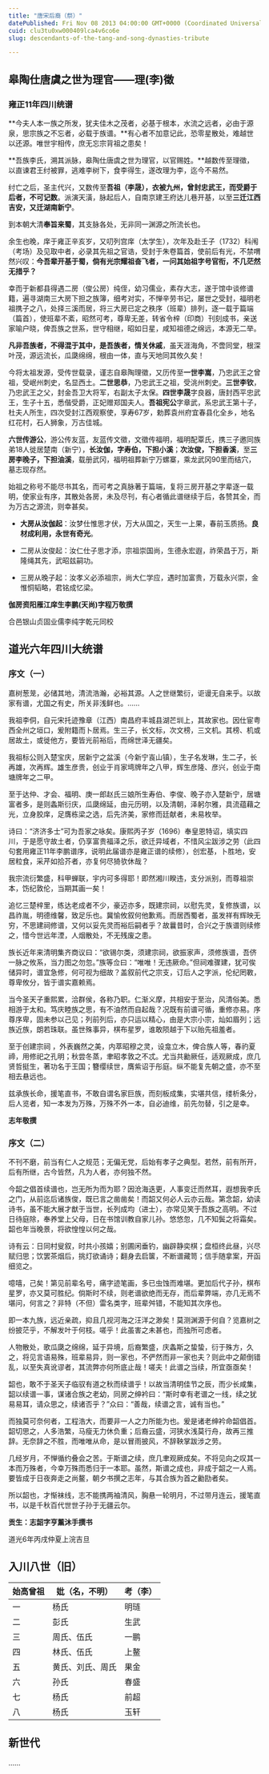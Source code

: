 ```yaml
---
title: "唐宋后裔（祭）"
datePublished: Fri Nov 08 2013 04:00:00 GMT+0000 (Coordinated Universal Time)
cuid: clu3tu0xw000409lca4v6co6e
slug: descendants-of-the-tang-and-song-dynasties-tribute

---
```


## 皋陶仕唐虞之世为理官——理(李)徵

### 雍正11年四川统谱

**今夫人本一族之所发，犹夫佳木之茂者，必基于根本，水流之远者，必由于源泉，思宗族之不忘者，必载于族谱。**有心者不加意记此，恐零星散处，难越世以还源。唯世宇相传，庶无忘宗背祖之患矣！

**吾族李氏，溯其派脉，皋陶仕唐虞之世为理官，以官赐姓。**越数传至理徵，以直谏君王纣被罪，逃难李树下，食李得生，遂改理为李，迄今不易然。

纣亡之后，圣主代兴，又数传至**吾祖（李晟），衣被九州，曾封忠武王，而受爵于后者，不可记数**。派演天潢，脉起后人，自南京建王府达儿巷开基，以至**三迁江西吉安，又迁湖南新宁**。

到本朝大清**奉旨来蜀**，其支脉各处，无非同一渊源之所流长也。

余生也晚，庠于雍正辛亥岁，又叨列宫庠（太学生），次年及赴壬子（1732）科闱（考场）及见取中者，必录其先祖之官诰，受封于朱卷篇首，使前后有光，不禁喟然兴叹：**今吾辈开基于蜀，倘有光宗耀祖奋飞者，一问其始祖字号官衔，不几茫然无措乎？**

幸而于新都县得遇二房（俊公房）纯侄，幼习儒业，素存大志，遂于馆中谈修谱籍，遍寻湖南三大房下担之族簿，细考对实，不惮辛劳书记，屡世之受封，福明老祖携子之八，处择三溪而居，将三大房已定之秩序（班辈）排列，逐一载于篇端（篇首），使班辈不紊，昭然可考，尊卑无差，转省令梓（印商）刊刻成书，亲送家喻户晓，俾吾族之世系，世守相继，昭如日星，咸知祖德之绵远，本源无二举。

**凡非吾族者，不得混于其中，是吾族者，情关休戚**，虽天涯海角，不啻同堂，根深叶茂，源远流长，瓜瓞绵绵，根由一体，直与天地同其攸久矣！

今将太祖发源，受传世载录，谨志自皋陶理徵，又历传至**一世李嵩**，乃忠武王之曾祖，受岷州刺史，名显西土。**二世思恭**，乃忠武王之祖，受洮州刺史。**三世李钦**，乃忠武王之父，封金吾卫大将军，右副太子太保。**四世李晟**字良器，唐封西平忠武王，生子十五，悉偕受爵，正妃赠郑国夫人。**吾祖宪公**字章武，系忠武王第十子，杜夫人所生，四次受封江西观察使，享寿67岁，勅葬袁州府宜春县化全乡，地名红花村，石人狮象，万古佳城。

**六世传游公**，游公传友蓝，友蓝传文徵，文徵传福明，福明配覃氏，携三子邀同族弟18人徙居楚南（新宁），**长汝伽，字寿伯，下担小溪**；**次汝俊，下担香溪**，至**三房李晚子，下担油溪**，载册武冈，福明祖葬新宁万螺寨，乘龙武冈90里而结穴，墓志现存然。

始祖之称号不能尽书其名，而可考之真脉著于篇端，复将三房开基之字辈逐一载明，使家业有序，其散处各房，未及尽刊，有心者循此谱继续于后，各赞其全，而为万古之源流，则幸甚矣。

* **大房从汝伽起**：汝梦仕惟思才伏，万大从国之，天生一上果，春前玉质扬。**良材成利用，永世有奇光**。
    
* 二房从汝俊起：汝仁仕子思才添，宗祖崇国尚，生德永宏遐，祚荣昌于万，斯隆绳其先，武昭兹嗣功。
    
* 三房从晚子起：汝孝义必添祖宗，尚大仁学应，遇时加富贵，万载永兴崇，金惟恫韬略，君铭成忆梁。
    

**伽房资阳雁江庠生李鹏(天尚)字程万敬撰**

合邑银山贞固业儒李纯字乾元同校

## 道光六年四川大统谱

### 序文（一）

嘉树葱茏，必储其地，清流浩瀚，必裕其源。人之世继繁衍，讵谩无自来乎。以故家有谱，尤国之有史，所关非浅鲜也。……

我祖李侗，自元宋托迹豫章（江西）南昌府丰城县湖芒圳上，其故家也。因仕宦粤西全州之垣口，爰附籍而卜居焉。生三子，长文标，次文榜，三文机。其榜、机或居故土，或徙他方，要皆光前裕后，而绵世泽无疆矣。

我祖标公则入楚宝庆，居新宁之盆溪（今新宁崀山镇），生子名发琳，生二子，长再雄，次再辉。雄生彦贵，创业于肖家塆牌年之八甲，辉生彦隆、彦兴，创业于南塘牌年之二甲。

至于达仲、才会、福明、庚一郎赵氏三娘所生寿伯、李俊、晚子亦入楚新宁，居塘富者多，是则螽斯衍庆，瓜瓞绵延，由元历明，以及清朝，泽躬尔雅，具流蕴藉之光，立身胶庠，足膺栋梁之选，后先济美，家修而廷献者，未易枚举。

诗曰：“济济多士”可为吾家之咏矣。康熙丙子岁（1696）奉皇恩特诏，填实四川，于是愿守故土者，仍享富贵福泽之乐，欲迁异域者，不惜风尘跋涉之劳（此四句套用雍正11年李鹏谱序，说明此届谱亦是雍正谱的续修），创宏基，卜胜地，安居粒食，采芹如拾芥者，亦复何尽猗欤休哉？

我宗流衍繁盛，科甲蝉联，宇内可多得耶！即然湘川睽违，支分派别，而尊祖崇本，饬纪敦伦，当期其画一矣！

追忆三楚梓里，练达老成者不少，豪迈亦多，既建宗祠，以慰先灵，复修族谱，以昌祚胤，明德维馨，致足乐也。冀愉攸叙何他歉焉。而居西蜀者，虽发祥有辉映无穷，不思建祠修谱，又何以妥先灵而裕后嗣者乎？故曩昔时，合兴之于族谱则续修之，惜今世远年湮，人烟散处，不无残废之患。

族长近年来清明集齐商议曰：“欲锡尔类，须建宗祠，欲振家声，须修族谱，吾侪一脉之攸系，当力图之勿忽。”族等佥曰：“唯唯！无违厥命。”但祠难骤建，犹可俟储异时，谱宜急修，何可视为细故？盖叙前代之宗支，订后人之字派，伦纪罔斁，尊卑攸分，皆于谱实嘉赖焉。

当今圣天子重熙累，洽群侯，各称乃职。仁渐义摩，共相安于至治，风清俗美。悉相游于太和。笃庆睦族之思，有不油然而自起哉？况既有前谱可循，重修亦易。序尊序卑，固未参以己见；列前列后，亦只运以精心，由是大宗小宗，灿如眉列；远族近族，朗若珠联。虽世殊事异，棋布星罗，谁敢陨越于下以贻先祖羞者。

至于创建宗祠 ，外表巍然之美，内萃昭穆之灵，设龛立木，俾合族人等，春礿夏禘，用修祀之孔明；秋尝冬蒸，聿昭孝敦之不忒。尤当共勷厥任，适观厥成，庶几贤哲挺生，著功名于王国；簪缨续世，膺紫诏于彤庭。纵不能复先朝之盛，亦不至相去悬远也。

兹承族长命，援笔直书，不敢自谓名家巨族，而刻板成集，实堪共信，缕析条分，后人览者，知一本发为万殊，万殊不外一本，自必迪维，前先勿替，引之是幸。

**志年敬撰**

### 序文（二）

不刊不磨，前当有仁人之规范；无偏无党，后始有孝子之典型。若然，前有所开，后有所继，古今皆然，凡为人者，亦何独不然。

今韶之倡首续谱也，岂无所为而为耶？因沧海迭更，人事变迁而然耳，遐想我李氏之门，从前迄后诸族俊，既已言之凿凿矣！而韶又何必人云亦云哉。第念韶，幼读诗书，虽不能大展才猷于当世，长列成均（进士），亦常见笑于吾族之高明。不过日待庭除，奉养堂上父母，日在书馆训教自家儿孙。悠悠忽，几不知鬓之将霜矣。韶也年当晚景，将欲惶惶以何之哉。

诗有云：日同村叟叙，时共小孩嬉；别圃闲垂钓，幽辟静奕棋；盘桓终此昼，兴尽赋归思；饮罢茶烟后，挑灯欲诵诗；翻身去启箧，不断谱藏笥；信手随拿案，开函细览之。

噫嘻，己矣！第见前辈名号，痛字迹笔画，多已虫蚀而难堪。更加后代子孙，棋布星罗，亦又莫可胜纪。倘斯时不续，则老谱欲绝而无存，而后辈弊端，亦几无焉不堪问，何言之？非特（不但）雷名类字，班辈舛错，不能知其次序也。

即一本九族，远近亲疏，抑且几视河海之汪洋之渺矣！莫测渊源于何自？览嘉树之纷披茫乎，不解发叶于何枝。嗟乎！此虽害之未甚也，而独所可虑者。

人物散处，歌瓜瓞之绵绵，延于异境，后裔繁盛，庆螽斯之蛰蛰，衍于殊方，久之，将见言语易殊，班辈易异，则一家也，不俨然而非一家也夫？则此中之颠倒错乱，以至失真讹谬者，其流弊亦何所底止哉！嗟夫！此谱之当续，所宜亟亟矣！

韶也，敢不于圣天子临驭有道之秋而续谱乎！以故当清明佳节之辰，而少长咸集，韶以续谱一事，谋诸合族之老幼，同房之绅衿曰：“斯时幸有老谱之一线，续之犹易易耳，请众思之，续诸否乎？”众曰：“善哉，续谱之言，诚有当也。”

而独莫可奈何者，工程浩大，而要非一人之力所能为也。爰是诸老绅衿命韶倡首。韶切思之，人多浩繁，马瘦无力休负重；后裔云盛，河狭水浅莫行舟，故再三推辞。无奈辞之不胜，而唯唯从命，是以冒雨披风，不辞鞅掌跋涉之劳。

几经岁月，不惮循约叠会之苦。于斯谱之续，庶几聿观厥成矣。不将见向之叹其一本而万殊者，今幸万殊而悉归于一本耶。虽然，斯谱之成也，非成于韶之一人焉。要皆成于日夜奔走之尚鳌，朝夕书撰之志年，与其合族为首之勷劻者矣。

所以韶也，才惭袜线，志不能携两袖清风，胸悬一轮明月，不过带月连云，援笔直书，以是千秋百代世世子孙于无疆云尔。

**贡生：志韶字亨薰沐手撰书**

道光6年丙戌仲夏上浣吉旦

## 入川八世（旧）

| 始高曾祖 | 妣（名，不明） | 考（李） |
| --- | --- | --- |
| 一 | 杨氏 | 明琏 |
| 二 | 彭氏 | 生武 |
| 三 | 周氏、伍氏 | 一鹏 |
| 四 | 林氏、伍氏 | 上鳌 |
| 五 | 黄氏、刘氏、周氏 | 果金 |
| 六 | 孙氏 | 春盛 |
| 七 | 杨氏 | 前超 |
| 八 | 杨氏 | 玉轩 |

## 新世代

……